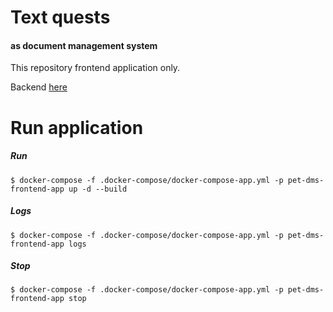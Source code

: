 # Text quests
#### as document management system
This repository frontend application only.

Backend [here](https://github.com/shermende/dev.shermende.pet.dms-backend)
# Run application
##### Run
```$xslt
$ docker-compose -f .docker-compose/docker-compose-app.yml -p pet-dms-frontend-app up -d --build
```
##### Logs
```$xslt
$ docker-compose -f .docker-compose/docker-compose-app.yml -p pet-dms-frontend-app logs
```
##### Stop
```$xslt
$ docker-compose -f .docker-compose/docker-compose-app.yml -p pet-dms-frontend-app stop
```
